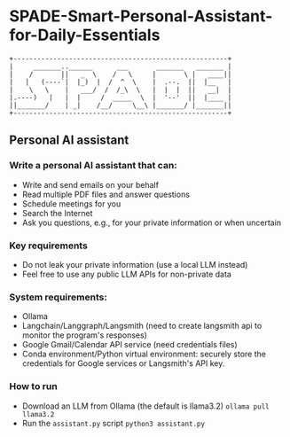 # SPADE-Smart-Personal-Assistant-for-Daily-Essentials
```
+------------------------------------------------------+
|     _______..______      ___       _______   _______ |
|    /       ||   _  \    /   \     |       \ |   ____||
|   |   (----`|  |_)  |  /  ^  \    |  .--.  ||  |__   |
|    \   \    |   ___/  /  /_\  \   |  |  |  ||   __|  |
|.----)   |   |  |     /  _____  \  |  '--'  ||  |____ |
||_______/    | _|    /__/     \__\ |_______/ |_______||
+------------------------------------------------------+
```
## Personal AI assistant
### Write a personal AI assistant that can:
  * Write and send emails on your behalf
  * Read multiple PDF files and answer questions
  * Schedule meetings for you
  * Search the Internet
  * Ask you questions, e.g., for your private information or when uncertain

### Key requirements
  * Do not leak your private information (use a local LLM instead)
  * Feel free to use any public LLM APIs for non-private data

### System requirements:
  * Ollama
  * Langchain/Langgraph/Langsmith (need to create langsmith api to monitor the program's responses)
  * Google Gmail/Calendar API service (need credentials files)
  * Conda environment/Python virtual environment: securely store the credentials for Google services or Langsmith's API key.

### How to run
  * Download an LLM from Ollama (the default is llama3.2)
    `ollama pull llama3.2`
  * Run the `assistant.py` script
    `python3 assistant.py`
